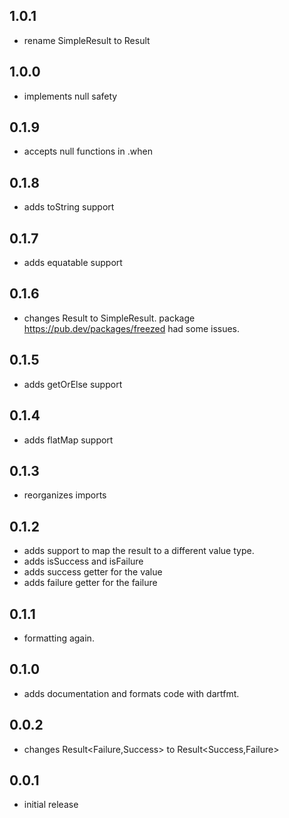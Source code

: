 ## 1.0.1
* rename SimpleResult to Result
## 1.0.0
* implements null safety
## 0.1.9
* accepts null functions in .when
## 0.1.8
* adds toString support
## 0.1.7
* adds equatable support
## 0.1.6
* changes Result to SimpleResult. package https://pub.dev/packages/freezed had some issues.
## 0.1.5
* adds getOrElse support
## 0.1.4
* adds flatMap support
## 0.1.3
* reorganizes imports
## 0.1.2
* adds support to map the result to a different value type.
* adds isSuccess and isFailure
* adds success getter for the value
* adds failure getter for the failure
## 0.1.1
* formatting again.
## 0.1.0
* adds documentation and formats code with dartfmt.
## 0.0.2
* changes Result<Failure,Success> to Result<Success,Failure>
## 0.0.1
* initial release
